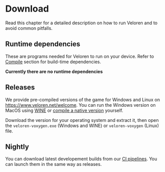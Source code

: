# Download

Read this chapter for a detailed description on how to run Veloren and to avoid common pitfalls.

## Runtime dependencies

These are programs needed for Veloren to run on your device. Refer to [Compile](/compile/index.md) section for build-time dependencies.

**Currently there are no runtime dependencies**

## Releases

We provide pre-compiled versions of the game for Windows and Linux on <https://www.veloren.net/welcome>. You can run the Windows version on MacOS using [WINE](https://www.winehq.org/) or [compile a native version](/compile/index.md) yourself.

Download the version for your operating system and extract it, then open the `veloren-voxygen.exe` (Windows and WINE) or `veloren-voxygen` (Linux) file.

## Nightly

You can download latest developement builds from our [CI pipelines](https://gitlab.com/veloren/veloren/pipelines). You can launch them in the same way as releases.
